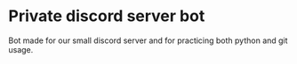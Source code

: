 # Private discord server bot
Bot made for our small discord server and for practicing both python and git usage.
